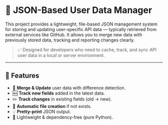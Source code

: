 # 🔐 JSON-Based User Data Manager

This project provides a lightweight, file-based JSON management system for storing and updating user-specific API data — typically retrieved from external services like GitHub. It allows you to merge new data with previously stored data, tracking and reporting changes clearly.

> ✅ Designed for developers who need to cache, track, and sync API user data in a local or server environment.

---

## 📌 Features

- 🔄 **Merge & Update** user data with difference detection.
- 🆕 **Track new fields** added in the latest data.
- ✏️ **Track changes** in existing fields (old → new).
- 📂 **Automatic file creation** if not exists.
- 💡 **Pretty-print** JSON output.
- 🚀 Lightweight & dependency-free (pure Python).
